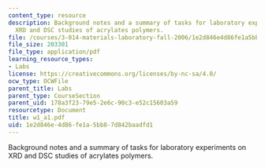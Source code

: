 ```yaml
---
content_type: resource
description: Background notes and a summary of tasks for laboratory experiments on
  XRD and DSC studies of acrylates polymers.
file: /courses/3-014-materials-laboratory-fall-2006/1e2d846e4d86fe1a5bb87d842baadfd1_w1_a1.pdf
file_size: 203301
file_type: application/pdf
learning_resource_types:
- Labs
license: https://creativecommons.org/licenses/by-nc-sa/4.0/
ocw_type: OCWFile
parent_title: Labs
parent_type: CourseSection
parent_uid: 178a3f23-79e5-2e6c-90c3-e52c15603a59
resourcetype: Document
title: w1_a1.pdf
uid: 1e2d846e-4d86-fe1a-5bb8-7d842baadfd1
---
```

Background notes and a summary of tasks for laboratory experiments on XRD and DSC studies of acrylates polymers.